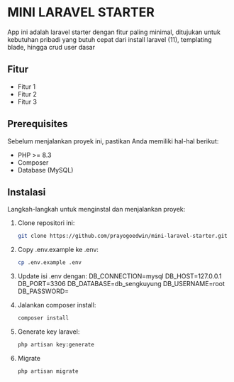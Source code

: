 # MINI LARAVEL STARTER

App ini adalah laravel starter dengan fitur paling minimal, ditujukan untuk kebutuhan pribadi yang butuh cepat dari install laravel (11), templating blade, hingga crud user dasar

## Fitur

- Fitur 1
- Fitur 2
- Fitur 3

## Prerequisites

Sebelum menjalankan proyek ini, pastikan Anda memiliki hal-hal berikut:

- PHP >= 8.3
- Composer
- Database (MySQL)

## Instalasi

Langkah-langkah untuk menginstal dan menjalankan proyek:

1. Clone repositori ini:
   ```bash
   git clone https://github.com/prayogoedwin/mini-laravel-starter.git

2. Copy .env.example ke .env:
   ```bash
   cp .env.example .env

3. Update isi .env dengan:
   DB_CONNECTION=mysql
   DB_HOST=127.0.0.1
   DB_PORT=3306
   DB_DATABASE=db_sengkuyung
   DB_USERNAME=root
   DB_PASSWORD=

4. Jalankan composer install:
   ```bash
   composer install

5. Generate key laravel:
   ```bash
   php artisan key:generate

6. Migrate
   ```bash
   php artisan migrate